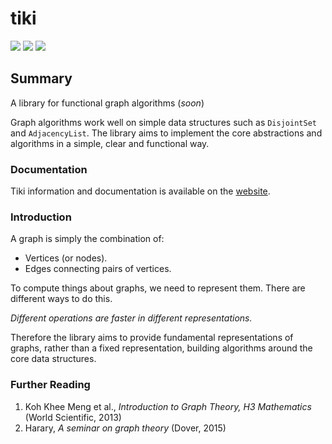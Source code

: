 # tiki
<p align="left">
<img src="https://travis-ci.org/lewismj/tiki.svg?branch=master"/>
<a href="https://codecov.io/gh/lewismj/tiki" <img src="https://codecov.io/gh/lewismj/tiki/branch/master/graph/badge.svg" alt="Codecov"/></a>
<a href="https://www.codacy.com/app/lewismj/tiki?utm_source=github.com&amp;utm_medium=referral&amp;utm_content=lewismj/tiki&amp;utm_campaign=Badge_Grade"><img src="https://api.codacy.com/project/badge/Grade/eb7241d325fa432c982487c412f910cb"/></a>
<img src="https://img.shields.io/waffle/label/lewismj/tiki/master.svg"/>
</p>


## Summary
A library for functional graph algorithms (_soon_)

Graph algorithms work well on simple data structures such as `DisjointSet` and `AdjacencyList`. 
The library aims to implement the core abstractions and algorithms in a simple, clear and functional way.

### Documentation

Tiki information and documentation is available on the [website](https://lewismj.github.io/tiki/).

### Introduction

A graph is simply the combination of:

- Vertices (or nodes).
- Edges connecting pairs of vertices.

To compute things about graphs, we need to represent them. There are different ways to do
this. 

_Different operations are faster in different representations._ 

Therefore the library aims to provide fundamental representations of graphs, rather than a fixed representation,
building algorithms around the core data structures.

### Further Reading

1. Koh Khee Meng et al., _Introduction to Graph Theory, H3 Mathematics_ (World Scientific, 2013)
2. Harary, _A seminar on graph theory_ (Dover, 2015)

